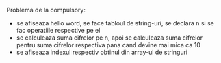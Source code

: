 Problema de la compulsory:
- se afiseaza hello word, se face tabloul de string-uri, se declara n si se fac operatiile respective pe el
- se calculeaza suma cifrelor pe n, apoi se calculeaza suma cifrelor pentru suma cifrelor respectiva pana cand devine mai mica ca 10
- se afiseaza indexul respectiv obtinul din array-ul de stringuri
